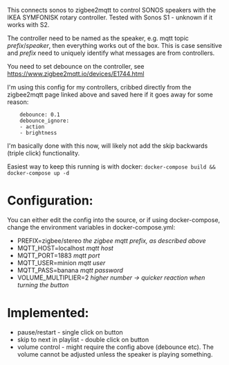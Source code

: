 This connects sonos to zigbee2mqtt to control SONOS speakers with the IKEA SYMFONISK rotary controller.
Tested with Sonos S1 - unknown if it works with S2.

The controller need to be named as the speaker, e.g. mqtt topic *prefix*/*speaker*, then everything works out of the box.
This is case sensitive and *prefix* need to uniquely identify what messages are from controllers. 


You need to set debounce on the controller, see https://www.zigbee2mqtt.io/devices/E1744.html

I'm using this config for my controllers, cribbed directly from the zigbee2mqtt page linked above and saved here if it goes away for some reason:

```
    debounce: 0.1
    debounce_ignore:	
    - action
    - brightness
```

I'm basically done with this now, will likely not add the skip backwards (triple click) functionality.

Easiest way to keep this running is with docker:
```docker-compose build && docker-compose up -d```

Configuration:
==============

You can either edit the config into the source, or if using docker-compose, change the environment variables in docker-compose.yml:

* PREFIX=zigbee/stereo _the zigbee mqtt prefix, as described above_
* MQTT_HOST=localhost  _mqtt host_
* MQTT_PORT=1883       _mqtt port_
* MQTT_USER=minion     _mqtt user_
* MQTT_PASS=banana     _mqtt password_
* VOLUME_MULTIPLIER=2  _higher number -> quicker reaction when turning the button_						  


Implemented:
============

* pause/restart - single click on button
* skip to next in playlist - double click on button
* volume control - might require the config above (debounce etc). The volume cannot be adjusted unless the speaker is playing something.
